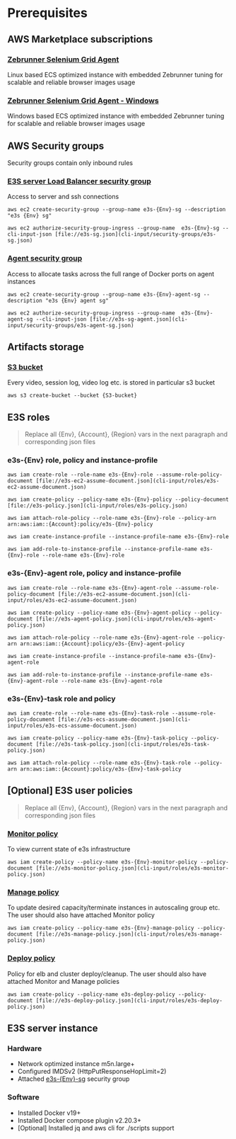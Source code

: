 # Prerequisites

## AWS Marketplace subscriptions

### [Zebrunner Selenium Grid Agent](https://aws.amazon.com/marketplace/pp/prodview-qykvcpnstrlzi?sr=0-2&ref_=beagle&applicationId=AWSMPContessa)
Linux based ECS optimized instance with embedded Zebrunner tuning for scalable and reliable browser images usage

### [Zebrunner Selenium Grid Agent - Windows](https://aws.amazon.com/marketplace/pp/prodview-wmwdyq54i36jy?sr=0-4&ref_=beagle&applicationId=AWSMPContessa)
Windows based ECS optimized instance with embedded Zebrunner tuning for scalable and reliable browser images usage

## AWS Security groups

Security groups contain only inbound rules

### [E3S server Load Balancer security group](cli-input/security-groups/e3s-sg.json)
Access to server and ssh connections

```
aws ec2 create-security-group --group-name e3s-{Env}-sg --description "e3s {Env} sg"
```

```
aws ec2 authorize-security-group-ingress --group-name  e3s-{Env}-sg --cli-input-json [file://e3s-sg.json](cli-input/security-groups/e3s-sg.json)
```

### [Agent security group](cli-input/security-groups/e3s-agent-sg.json)
Access to allocate tasks across the full range of Docker ports on agent instances

```
aws ec2 create-security-group --group-name e3s-{Env}-agent-sg --description "e3s {Env} agent sg"
```

```
aws ec2 authorize-security-group-ingress --group-name  e3s-{Env}-agent-sg --cli-input-json [file://e3s-sg-agent.json](cli-input/security-groups/e3s-agent-sg.json)
```

## Artifacts storage

### [S3 bucket](https://docs.aws.amazon.com/AmazonS3/latest/userguide/create-bucket-overview.html)
Every video, session log, video log etc. is stored in particular s3 bucket

```
aws s3 create-bucket --bucket {S3-bucket}
```

## E3S roles

> Replace all {Env}, {Account}, {Region} vars in the next paragraph and corresponding json files

### e3s-{Env} role, policy and instance-profile 

```
aws iam create-role --role-name e3s-{Env}-role --assume-role-policy-document [file://e3s-ec2-assume-document.json](cli-input/roles/e3s-ec2-assume-document.json)
```

```
aws iam create-policy --policy-name e3s-{Env}-policy --policy-document [file://e3s-policy.json](cli-input/roles/e3s-policy.json)
```

```
aws iam attach-role-policy --role-name e3s-{Env}-role --policy-arn arn:aws:iam::{Account}:policy/e3s-{Env}-policy
```

```
aws iam create-instance-profile --instance-profile-name e3s-{Env}-role
```

```
aws iam add-role-to-instance-profile --instance-profile-name e3s-{Env}-role --role-name e3s-{Env}-role
```

### e3s-{Env}-agent role, policy and instance-profile 

```
aws iam create-role --role-name e3s-{Env}-agent-role --assume-role-policy-document [file://e3s-ec2-assume-document.json](cli-input/roles/e3s-ec2-assume-document.json)
```

```
aws iam create-policy --policy-name e3s-{Env}-agent-policy --policy-document [file://e3s-agent-policy.json](cli-input/roles/e3s-agent-policy.json)
```

```
aws iam attach-role-policy --role-name e3s-{Env}-agent-role --policy-arn arn:aws:iam::{Account}:policy/e3s-{Env}-agent-policy
```

```
aws iam create-instance-profile --instance-profile-name e3s-{Env}-agent-role
```

```
aws iam add-role-to-instance-profile --instance-profile-name e3s-{Env}-agent-role --role-name e3s-{Env}-agent-role
```

### e3s-{Env}-task role and policy

```
aws iam create-role --role-name e3s-{Env}-task-role --assume-role-policy-document [file://e3s-ecs-assume-document.json](cli-input/roles/e3s-ecs-assume-document.json)
```

```
aws iam create-policy --policy-name e3s-{Env}-task-policy --policy-document [file://e3s-task-policy.json](cli-input/roles/e3s-task-policy.json)
```

```
aws iam attach-role-policy --role-name e3s-{Env}-task-role --policy-arn arn:aws:iam::{Account}:policy/e3s-{Env}-task-policy
```

## [Optional] E3S user policies

> Replace all {Env}, {Account}, {Region} vars in the next paragraph and corresponding json files
 
### [Monitor policy](cli-input/roles/e3s-monitor-policy.json)
To view current state of e3s infrastructure

```
aws iam create-policy --policy-name e3s-{Env}-monitor-policy --policy-document [file://e3s-monitor-policy.json](cli-input/roles/e3s-monitor-policy.json)
```

### [Manage policy](cli-input/roles/e3s-manage-policy.json)
To update desired capacity/terminate instances in autoscaling group etc. The user should also have attached Monitor policy

```
aws iam create-policy --policy-name e3s-{Env}-manage-policy --policy-document [file://e3s-manage-policy.json](cli-input/roles/e3s-manage-policy.json)
```

### [Deploy policy](cli-input/roles/e3s-deploy-policy.json)
Policy for elb and cluster deploy/cleanup. The user should also have attached Monitor and Manage policies

```
aws iam create-policy --policy-name e3s-deploy-policy --policy-document [file://e3s-deploy-policy.json](cli-input/roles/e3s-deploy-policy.json)
```

## E3S server instance

### Hardware

* Network optimized instance m5n.large+
* Configured IMDSv2 (HttpPutResponseHopLimit=2)
* Attached [e3s-{Env}-sg](cli-input/security-groups/e3s-sg.json) security group

### Software

* Installed Docker v19+
* Installed Docker compose plugin v2.20.3+
* [Optional] Installed jq and aws cli for ./scripts support
